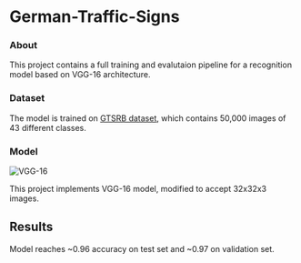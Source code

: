 # German-Traffic-Signs
### About
This project contains a full training and evalutaion pipeline for a recognition model based on VGG-16 architecture.

### Dataset
The model is trained on [GTSRB dataset](https://www.kaggle.com/datasets/meowmeowmeowmeowmeow/gtsrb-german-traffic-sign), which contains 50,000 images of 43 different classes.

### Model
![VGG-16](https://camo.githubusercontent.com/da2483399a34157f4ce5b807ee2fe983c49876e737cbcbae8d1f16f21c1f23b1/68747470733a2f2f7777772e63732e746f726f6e746f2e6564752f7e66726f73736172642f706f73742f76676731362f76676731362e706e67)

This project implements VGG-16 model, modified to accept 32x32x3 images.

## Results
Model reaches ~0.96 accuracy on test set and ~0.97 on validation set.


